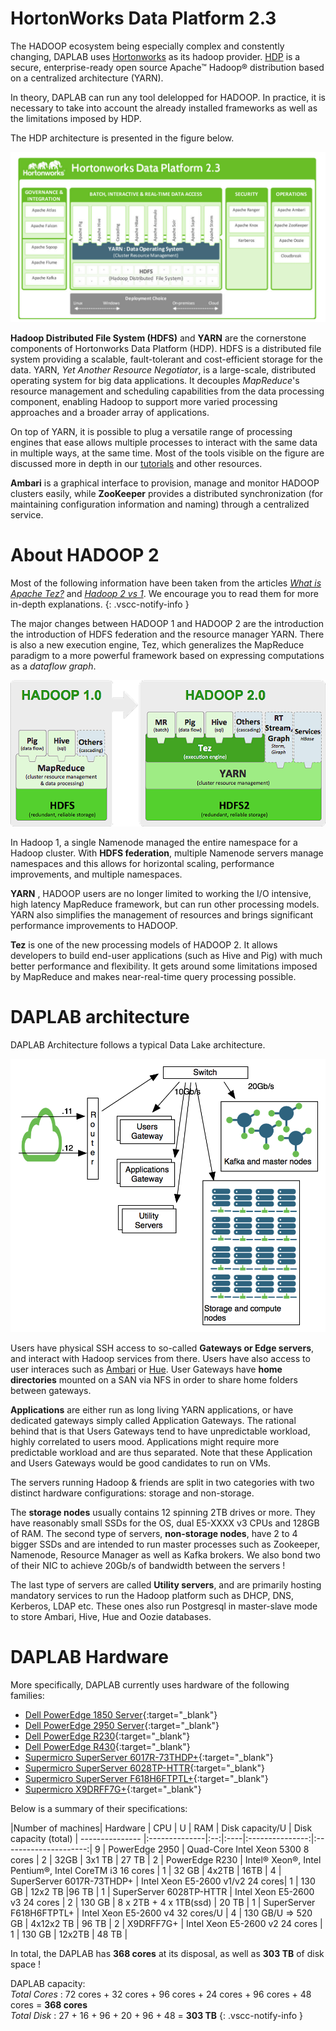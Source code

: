 # HortonWorks Data Platform 2.3

The HADOOP ecosystem being especially complex and constently changing, DAPLAB uses
[Hortonworks](http://hortonworks.com/) as its hadoop provider.
[HDP](http://hortonworks.com/products/hdp/) is a secure, enterprise-ready open
source Apache™ Hadoop® distribution based on a centralized architecture (YARN).

In theory, DAPLAB can run any tool delelopped for HADOOP. In practice, it is
necessary to take into account the already installed frameworks as well as the
limitations imposed by HDP.

The HDP architecture is presented in the figure below.

![HDP data platform](images/HDP_2.3.png)


__Hadoop Distributed File System (HDFS)__ and __YARN__ are the cornerstone components of Hortonworks Data Platform (HDP).
HDFS is a distributed file system providing a scalable, fault-tolerant and cost-efficient storage for the data. YARN,
_Yet Another Resource Negotiator_, is a large-scale, distributed operating system for big data applications. It
decouples _MapReduce_'s resource management and scheduling capabilities from the data processing component,
enabling Hadoop to support more varied processing approaches and a broader array of applications.

On top of YARN, it is possible to plug a versatile range of processing engines that ease allows multiple processes to
interact with the same data in multiple ways, at the same time. Most of the tools visible on the figure are discussed
more in depth in our [tutorials](tutorials/index.md) and other resources.

__Ambari__ is a graphical interface to provision, manage and monitor HADOOP clusters easily, while __ZooKeeper__
 provides a distributed synchronization (for maintaining configuration information and naming) through a centralized service.

# About HADOOP 2

Most of the following information have been taken from the articles [_What is Apache Tez?_](https://www.infoq.com/articles/apache-tez-saha-murthy)
and [_Hadoop 2 vs 1_](http://www.tomsitpro.com/articles/hadoop-2-vs-1,2-718.html). We encourage you to read them for more in-depth explanations.
{: .vscc-notify-info }

The major changes between HADOOP 1 and HADOOP 2 are the introduction the introduction of HDFS federation and the resource manager YARN.
There is also a new execution engine, Tez, which  generalizes the MapReduce paradigm to a more powerful framework
based on expressing computations as a _dataflow graph_.

 ![hadoop 2](images/hadoop2.png)

In Hadoop 1, a single Namenode managed the entire namespace for a Hadoop cluster.
With __HDFS federation__, multiple Namenode servers manage namespaces and this allows for horizontal scaling,
performance improvements, and multiple namespaces.

 __YARN__ , HADOOP users are no longer limited to working the I/O intensive, high latency MapReduce framework, but can
 run other processing models. YARN also simplifies the management of resources and brings significant performance
 improvements to HADOOP.

 __Tez__ is one of the new processing models of HADOOP 2. It allows developers to build end-user applications (such as
Hive and Pig) with much better performance and flexibility. It gets around some limitations imposed by MapReduce and
makes near-real-time query processing possible.


# DAPLAB architecture

DAPLAB Architecture follows a typical Data Lake architecture.

![High level architecture](images/architecture.png)

Users have physical SSH access to so-called __Gateways or Edge servers__, and interact with Hadoop services from there.
Users have also access to user interaces such as [Ambari](ambar_cheat_sheet.md) or [Hue](https://hue.daplab.ch/).
User Gateways have __home directories__ mounted on a SAN via NFS in order to share home folders between gateways.

__Applications__ are either run as long living YARN applications, or have dedicated gateways simply called
Application Gateways. The rational behind that is that Users Gateways tend to have unpredictable workload,
highly correlated to users mood. Applications might require more predictable workload and are thus separated.
Note that these Application and Users Gateways would be good candidates to run on VMs.

The servers running Hadoop & friends are split in two categories with two distinct hardware configurations:
storage and non-storage.

The __storage nodes__ usually contains 12 spinning 2TB drives or more. They have reasonably small SSDs for the OS,
dual E5-XXXX v3 CPUs and 128GB of RAM.
The second type of servers, __non-storage nodes__, have 2 to 4 bigger SSDs and are intended to run master processes such as Zookeeper,
Namenode, Resource Manager as well as Kafka brokers. We also bond two of their NIC to achieve 20Gb/s of bandwidth
between the servers ! <!-- TODO -->

The last type of servers are called __Utility servers__, and are primarily hosting mandatory services to run the
Hadoop platform such as DHCP, DNS, Kerberos, LDAP etc. These ones also run Postgresql in master-slave mode
to store Ambari, Hive, Hue and Oozie databases.

# DAPLAB Hardware


More specifically, DAPLAB currently uses hardware of the following families:

 - [Dell PowerEdge 1850 Server](pdfs/PowerEdge_1850.pdf){:target="_blank"}
 - [Dell PowerEdge 2950 Server](pdfs/PowerEdge_2950.pdf){:target="_blank"}
 - [Dell PowerEdge R230](pdfs/PowerEdge_R230.pdf){:target="_blank"}
 - [Dell PowerEdge R430](pdfs/PowerEdge_R430.pdf){:target="_blank"}
 - [Supermicro SuperServer 6017R-73THDP+](pdfs/SYS-6017R-73THDP.pdf){:target="_blank"}
 - [Supermicro  SuperServer 6028TP-HTTR](pdfs/SYS-6028TP-HTTR.pdf){:target="_blank"}
 - [Supermicro SuperServer F618H6­FTPTL+](pdfs/SYS-F618H6-FTPTL+.pdf){:target="_blank"}
 - [Supermicro X9DRFF­7G+](pdfs/X9DRFF-7G+.pdf){:target="_blank"}

 Below is a summary of their specifications:


 |Number of machines| Hardware        | CPU           | U  | RAM | Disk capacity/U | Disk capacity (total)
 | --------------- |:--------------|:--:|:----|:---------------:|:---------------------:|
 9 | PowerEdge 2950  | Quad-Core Intel Xeon 5300 8 cores | 2 | 32GB | 3x1 TB | 27 TB |
 2 | PowerEdge R230  | Intel® Xeon®, Intel Pentium®, Intel CoreTM i3 16 cores | 1 | 32 GB | 4x2TB | 16TB |
 4 | SuperServer 6017R-73THDP+  |  Intel Xeon E5-2600 v1/v2  24 cores| 1 | 130 GB | 12x2 TB |96 TB |
 1 | SuperServer 6028TP-HTTR  |  Intel Xeon E5-2600 v3 24 cores  | 2 | 130 GB | 8 x 2TB + 4 x 1TB(ssd)  | 20 TB |
 1 | SuperServer F618H6­FTPTL+ |  Intel Xeon E5-2600 v4 32 cores/U  | 4 |  130 GB/U => 520 GB | 4x12x2 TB | 96 TB |
 2 |  X9DRFF­7G+ |  Intel Xeon E5-2600 v2 24 cores | 1 |  130 GB | 12x2TB | 48 TB |

In total, the DAPLAB has __368 cores__ at its disposal, as well as __303 TB__ of disk space !


DAPLAB capacity: <br />
_Total Cores_ : 72 cores + 32 cores + 96 cores + 24 cores + 96 cores + 48 cores = __368 cores__ <br />
_Total Disk_ : 27 + 16 + 96 + 20 + 96 + 48 =  __303 TB__
{: .vscc-notify-info }
